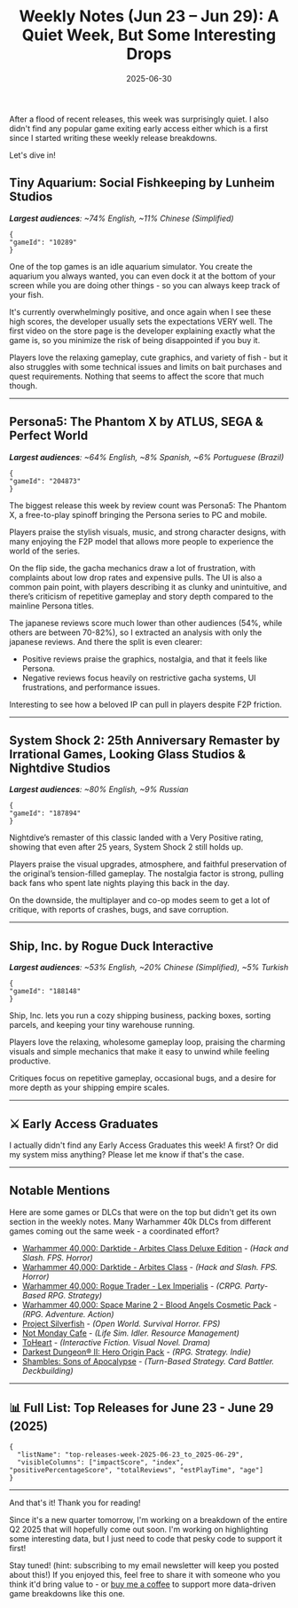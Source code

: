 ﻿---
title: "Weekly Notes (Jun 23 – Jun 29): A Quiet Week, But Some Interesting Drops"
slug: "weekly-notes-2025-06-23"
date: "2025-06-30"
category: "Weekly Notes"
description: "This week on Steam saw fewer big releases, but cozy aquariums, a Persona F2P spinoff, a classic remaster, and a tiny shipping empire kept things interesting."
tags: ["Weekly Notes", "Steam Releases", "Steam Trends", "Game Industry", "Early Access", "Game Development", "Tiny Aquarium", "Persona5", "System Shock 2", "Ship, Inc."]
image: "https://media.githubusercontent.com/media/NiklasBorglund/niklasnotes-blog/main/posts/weekly-notes-2025-06-23/hero.jpg"
---

After a flood of recent releases, this week was surprisingly quiet. I also didn't find any popular game exiting early access either which is a first since I started writing these weekly release breakdowns.

Let's dive in!

## Tiny Aquarium: Social Fishkeeping by Lunheim Studios
***Largest audiences**: ~74% English, ~11% Chinese (Simplified)*

```condensedgamecard
{
"gameId": "10289"
}
```

One of the top games is an idle aquarium simulator. You create the aquarium you always wanted, you can even dock it at the bottom of your screen while you are doing other things - so you can always keep track of your fish.

It's currently overwhelmingly positive, and once again when I see these high scores, the developer usually sets the expectations VERY well. The first video on the store page is the developer explaining exactly what the game is, so you minimize the risk of being disappointed if you buy it.

Players love the relaxing gameplay, cute graphics, and variety of fish - but it also struggles with some technical issues and limits on bait purchases and quest requirements. Nothing that seems to affect the score that much though.

---

## Persona5: The Phantom X by ATLUS, SEGA & Perfect World
***Largest audiences**: ~64% English, ~8% Spanish, ~6% Portuguese (Brazil)*

```condensedgamecard
{
"gameId": "204873"
}
```

The biggest release this week by review count was Persona5: The Phantom X, a free-to-play spinoff bringing the Persona series to PC and mobile.

Players praise the stylish visuals, music, and strong character designs, with many enjoying the F2P model that allows more people to experience the world of the series.

On the flip side, the gacha mechanics draw a lot of frustration, with complaints about low drop rates and expensive pulls. The UI is also a common pain point, with players describing it as clunky and unintuitive, and there’s criticism of repetitive gameplay and story depth compared to the mainline Persona titles.

The japanese reviews score much lower than other audiences (54%, while others are between 70-82%), so I extracted an analysis with only the japanese reviews. And there the split is even clearer:

* Positive reviews praise the graphics, nostalgia, and that it feels like Persona.
* Negative reviews focus heavily on restrictive gacha systems, UI frustrations, and performance issues.

Interesting to see how a beloved IP can pull in players despite F2P friction.

---

## System Shock 2: 25th Anniversary Remaster by Irrational Games, Looking Glass Studios & Nightdive Studios
***Largest audiences**: ~80% English, ~9% Russian*

```condensedgamecard
{
"gameId": "187894"
}
```

Nightdive’s remaster of this classic landed with a Very Positive rating, showing that even after 25 years, System Shock 2 still holds up.

Players praise the visual upgrades, atmosphere, and faithful preservation of the original’s tension-filled gameplay. The nostalgia factor is strong, pulling back fans who spent late nights playing this back in the day.

On the downside, the multiplayer and co-op modes seem to get a lot of critique, with reports of crashes, bugs, and save corruption.


---

## Ship, Inc. by Rogue Duck Interactive
***Largest audiences**: ~53% English, ~20% Chinese (Simplified), ~5% Turkish*

```condensedgamecard
{
"gameId": "188148"
}
```

Ship, Inc. lets you run a cozy shipping business, packing boxes, sorting parcels, and keeping your tiny warehouse running.

Players love the relaxing, wholesome gameplay loop, praising the charming visuals and simple mechanics that make it easy to unwind while feeling productive.

Critiques focus on repetitive gameplay, occasional bugs, and a desire for more depth as your shipping empire scales.

---


## ⚔️ Early Access Graduates

I actually didn't find any Early Access Graduates this week! A first? Or did my system miss anything? Please let me know if that's the case.

---

## Notable Mentions

Here are some games or DLCs that were on the top but didn't get its own section in the weekly notes. Many Warhammer 40k DLCs from different games coming out the same week - a coordinated effort?

* [Warhammer 40,000: Darktide - Arbites Class Deluxe Edition](https://niklasnotes.com/dashboard/game/209697/warhammer_40_000_darktide_arbites_class_deluxe_edition) - *(Hack and Slash. FPS. Horror)*
* [Warhammer 40,000: Darktide - Arbites Class](https://niklasnotes.com/dashboard/game/206260/warhammer_40_000_darktide_arbites_class) - *(Hack and Slash. FPS. Horror)*
* [Warhammer 40,000: Rogue Trader - Lex Imperialis](https://niklasnotes.com/dashboard/game/206093/warhammer_40_000_rogue_trader_lex_imperialis) - *(CRPG. Party-Based RPG. Strategy)*
* [Warhammer 40,000: Space Marine 2 - Blood Angels Cosmetic Pack](https://niklasnotes.com/dashboard/game/213917/warhammer_40_000_space_marine_2_blood_angels_cosmetic_pack) - *(RPG. Adventure. Action)*
* [Project Silverfish](https://niklasnotes.com/dashboard/game/158355/project_silverfish) - *(Open World. Survival Horror. FPS)*
* [Not Monday Cafe](https://niklasnotes.com/dashboard/game/147609/not_monday_cafe) - *(Life Sim. Idler. Resource Management)*
* [ToHeart](https://niklasnotes.com/dashboard/game/186052/toheart) - *(Interactive Fiction. Visual Novel. Drama)*
* [Darkest Dungeon® II: Hero Origin Pack](https://niklasnotes.com/dashboard/game/212838/darkest_dungeon_ii_hero_origin_pack) - *(RPG. Strategy. Indie)*
* [Shambles: Sons of Apocalypse](https://niklasnotes.com/dashboard/game/99674/shambles_sons_of_apocalypse) - *(Turn-Based Strategy. Card Battler. Deckbuilding)*

---

## 📊 Full List: Top Releases for June 23 - June 29 (2025)

```customlist
{
  "listName": "top-releases-week-2025-06-23_to_2025-06-29",
  "visibleColumns": ["impactScore", "index", "positivePercentageScore", "totalReviews", "estPlayTime", "age"]
}
```
---

And that's it! Thank you for reading!

Since it's a new quarter tomorrow, I'm working on a breakdown of the entire Q2 2025 that will hopefully come out soon. I'm working on highlighting some interesting data, but I just need to code that pesky code to support it first!

Stay tuned! (hint: subscribing to my email newsletter will keep you posted about this!)
If you enjoyed this, feel free to share it with someone who you think it'd bring value to - or [buy me a coffee](https://buymeacoffee.com/niklasnotes) to support more data-driven game breakdowns like this one.
